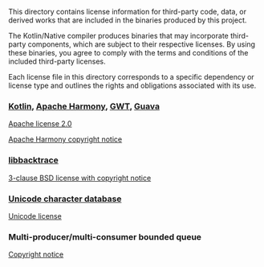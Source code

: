 This directory contains license information for third-party code, data, or derived works that are included in the binaries produced by this project.

The Kotlin/Native compiler produces binaries that may incorporate third-party components, which are subject to their respective licenses. By using these binaries, you agree to comply with the terms and conditions of the included third-party licenses.

Each license file in this directory corresponds to a specific dependency or license type and outlines the rights and obligations associated with its use.

### [Kotlin](https://kotlinlang.org/), [Apache Harmony](https://harmony.apache.org/), [GWT](https://www.gwtproject.org/), [Guava](https://guava.dev/)

[Apache license 2.0](https://github.com/pubnub/swift-chat-sdk/blob/tst/ThirdPartyLicenses/Apache%20license%202.0.txt)

[Apache Harmony copyright notice](https://github.com/pubnub/swift-chat-sdk/blob/tst/ThirdPartyLicenses/Apache%20Harmony%20copyright%20notice.txt)

### [libbacktrace](https://github.com/ianlancetaylor/libbacktrace)

[3-clause BSD license with copyright notice](https://github.com/pubnub/swift-chat-sdk/blob/tst/ThirdPartyLicenses/3-clause%20BSD%20license%20with%20copyright%20notice.txt)

### [Unicode character database](https://www.unicode.org/)

[Unicode license](https://github.com/pubnub/swift-chat-sdk/blob/tst/ThirdPartyLicenses/Unicode%20license.txt)

### Multi-producer/multi-consumer bounded queue

[Copyright notice](https://github.com/pubnub/swift-chat-sdk/blob/tst/ThirdPartyLicenses/Copyright%20notice.txt)
